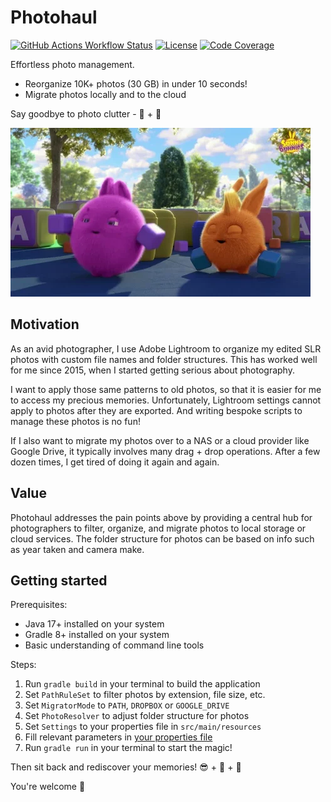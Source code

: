 # Photohaul

[![GitHub Actions Workflow Status](https://img.shields.io/github/actions/workflow/status/huangsam/photohaul/ci.yml)](https://github.com/huangsam/photohaul/actions)
[![License](https://img.shields.io/github/license/huangsam/photohaul)](https://github.com/huangsam/photohaul/blob/main/LICENSE)
[![Code Coverage](https://img.shields.io/codecov/c/github/huangsam/photohaul)](https://codecov.io/gh/huangsam/photohaul)

Effortless photo management.

- Reorganize 10K+ photos (30 GB) in under 10 seconds!
- Migrate photos locally and to the cloud

Say goodbye to photo clutter - 👋 + 🚀

![Sunny Bunny Tidy Up](sunny-bunny-tidy-up.webp)

## Motivation

As an avid photographer, I use Adobe Lightroom to organize my edited SLR
photos with custom file names and folder structures. This has worked well
for me since 2015, when I started getting serious about photography.

I want to apply those same patterns to old photos, so that it is easier
for me to access my precious memories. Unfortunately, Lightroom settings
cannot apply to photos after they are exported. And writing bespoke
scripts to manage these photos is no fun!

If I also want to migrate my photos over to a NAS or a cloud provider
like Google Drive, it typically involves many drag + drop operations.
After a few dozen times, I get tired of doing it again and again.

## Value

Photohaul addresses the pain points above by providing a central hub
for photographers to filter, organize, and migrate photos to local
storage or cloud services. The folder structure for photos can be based
on info such as year taken and camera make.

## Getting started

Prerequisites:

- Java 17+ installed on your system
- Gradle 8+ installed on your system
- Basic understanding of command line tools

Steps:

1. Run `gradle build` in your terminal to build the application
2. Set `PathRuleSet` to filter photos by extension, file size, etc.
3. Set `MigratorMode` to `PATH`, `DROPBOX` or `GOOGLE_DRIVE`
4. Set `PhotoResolver` to adjust folder structure for photos
5. Set `Settings` to your properties file in `src/main/resources`
6. Fill relevant parameters in [your properties file](src/main/resources/README.md)
7. Run `gradle run` in your terminal to start the magic!

Then sit back and rediscover your memories! 😎 + 🍹 + 🌴

You're welcome 🙏
